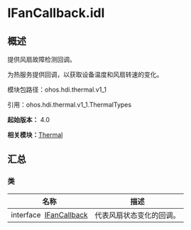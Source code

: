 # IFanCallback.idl


## 概述

提供风扇故障检测回调。

为热服务提供回调，以获取设备温度和风扇转速的变化。

模块包路径：ohos.hdi.thermal.v1_1

引用：ohos.hdi.thermal.v1_1.ThermalTypes

**起始版本：** 4.0

**相关模块：**[Thermal](thermal_v11.md)


## 汇总


### 类

| 名称 | 描述 | 
| -------- | -------- |
| interface&nbsp;&nbsp;[IFanCallback](interface_i_fan_callback_v11.md) | 代表风扇状态变化的回调。  | 
